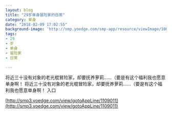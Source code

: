 ```yaml
---
layout: blog
title: "29岁单身冒险家的日常"
category: 单身
date: "2018-02-09 17:02:55"
background-image: 'http://smp.yoedge.com/smp-app/resource/viewImage/1001551appline.png'
tags:
- 29
- 岁
- 单身
- 冒险家
- 日常

---
```

将近三十没有对象的老光棍冒险家，却要抚养萝莉……（要是有这个福利我也愿意单身啊！
将近三十没有对象的老光棍冒险家，却要抚养萝莉……（要是有这个福利我也愿意单身啊！
入口

[http://smp3.yoedge.com/view/gotoAppLine/1109011](http://smp3.yoedge.com/view/gotoAppLine/1109011)

        
